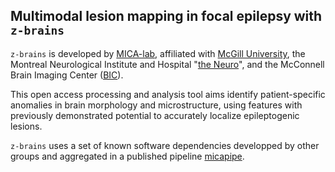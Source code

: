 ## Multimodal lesion mapping in focal epilepsy with `z-brains` ##

`z-brains` is developed by [MICA-lab](https://mica-mni.github.io), affiliated with [McGill University](https://www.mcgill.ca/), the Montreal Neurological Institute and Hospital "[the Neuro](https://www.mcgill.ca/neuro/)", and the McConnell Brain Imaging Center ([BIC](https://www.mcgill.ca/bic/)). 

This open access processing and analysis tool aims identify patient-specific anomalies in brain morphology and microstructure, using features with previously demonstrated potential to accurately localize epileptogenic lesions. 

`z-brains` uses a set of known software dependencies developped by other groups and aggregated in a published pipeline [micapipe](https://github.com/MICA-MNI/micapipe).
